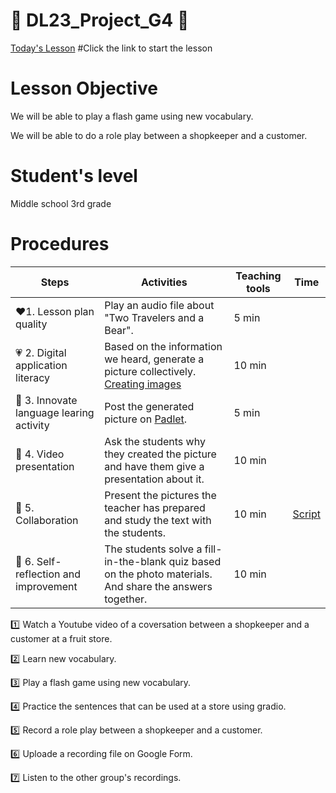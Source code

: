 # :book: DL23_Project_G4 :book:

[Today's Lesson](https://github.com/okohkim/DL23_Project_G4/blob/main/G4Teaching.ipynb)   #Click the link to start the lesson

# Lesson Objective
  We will be able to play a flash game using new vocabulary.

  We will be able to do a role play between a shopkeeper and a customer.
  
  
# Student's level
  Middle school 3rd grade
 
 
# Procedures
| Steps | Activities | Teaching tools | Time |  
|-----|-----------|----------|---------------------| 
|:heart:1. Lesson plan quality|Play an audio file about "Two Travelers and a Bear".|5 min|
|:heartpulse: 2. Digital application literacy|Based on the information we heard, generate a picture collectively. [Creating images](https://www.bing.com/images/create?form=FLPGEN)|10 min|
|:yellow_heart: 3. Innovate language learing activity|Post the generated picture on [Padlet](https://padlet.com/).|5 min|
|:green_heart: 4. Video presentation|Ask the students why they created the picture and have them give a presentation about it.|10 min|
|:blue_heart: 5. Collaboration|Present the pictures the teacher has prepared and study the text with the students.|10 min| [Script](http:///C:/Users/lkd01/OneDrive/%EB%B0%94%ED%83%95%20%ED%99%94%EB%A9%B4/%EC%9D%B4%EC%86%9D%EC%9A%B0%ED%99%94.png)
|:purple_heart: 6. Self-reflection and improvement|The students solve a fill-in-the-blank quiz based on the photo materials. And share the answers together.|10 min|
  :one: Watch a Youtube video of a coversation between a shopkeeper and a customer at a fruit store.
  
  :two: Learn new vocabulary.
  
  :three: Play a flash game using new vocabulary.
  
  :four: Practice the sentences that can be used at a store using gradio.
  
  :five: Record a role play between a shopkeeper and a customer.
  
  :six: Uploade a recording file on Google Form.
  
  :seven: Listen to the other group's recordings.
